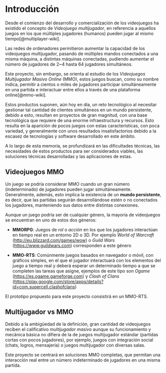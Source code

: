 # Introducción
Desde el comienzo del desarrollo y comercialización de los videojuegos ha existido el concepto de _Videojuego multijugador_, en referencia a aquellos juegos en los que múltiples jugadores (humanos) pueden jugar al mismo tiempo[@multiplayer-wiki].

Las redes de ordenadores permitieron aumentar la capacidad de los videojuegos multijugador, pasando de múltiples mandos conectados a una misma máquina, a distintas máquinas conectadas, pudiendo aumentar el número de jugadores de 2~4 hasta 64 jugadores simultáneos.

Este proyecto, sin embargo, se orienta al estudio de los _Videojuegos Multijugador Masivo Online_ (MMO), estos juegos buscan, como su nombre indica, permitir a cientos o miles de jugadores participar simultáneamente en una partida e interactuar entre ellos a través de una plataforma online[@mmo-wiki].

Estos productos suponen, aún hoy en día, un reto tecnológico al necesitar gestionar tal cantidad de clientes simultáneos en un mundo persistente, debido a esto, resultan en proyectos de gran magnitud, con una base tecnológica que requiere de una enorme infraestructura y recursos. Esto resulta en la aparición de pocos juegos con estas características, con poca variedad, y generalmente con unos resultados insatisfactorios debido a la escasez de tecnologías y software desarrollado en este ámbito.

A lo largo de esta memoria, se profundizará en las dificultades técnicas, las necesidades de estos productos para ser considerados viables, las soluciones técnicas desarrolladas y las aplicaciones de estas.

## Videojuegos MMO
Un juego se podría considerar MMO cuando un gran número (indeterminado) de jugadores pueden jugar simultáneamente. Generalmente, además, esto implica la existencia de un **mundo persistente**, es decir, que las partidas seguirán desarrollándose estén o no conectados los jugadores, manteniendo sus datos entre distintas conexiones.

Aunque un juego podría ser de cualquier género, la mayoría de videojuegos se encuentran en uno de estos dos géneros:

* **MMORPG**: Juegos de _rol_ o _acción_ en los que los jugadores interactúan en tiempo real en un entorno 2D o 3D. Por ejemplo _World of Warcraft_ (<http://eu.blizzard.com/games/wow>) o _Guild Wars_ (<https://www.guildwars.com>) corresponden a este género

* **MMO-RTS**: Comúnmente juegos basados en navegador o móvil, con gráficos simples, en el que el jugador interactuará con los elementos del juego a tiempo real y deberá esperar un determinado tiempo a que se completen las tareas que asigne, ejemplos de este tipo son _Ogame_ (<https://es.ogame.gameforge.com>) y _Clash of Clans_ (<https://play.google.com/store/apps/details?id=com.supercell.clashofclans>)

El prototipo propuesto para este proyecto consistirá en un MMO-RTS.

## Multijugador vs MMO
Debido a la ambigüedad de la definición, gran cantidad de videojuegos reciben el calificativo _multijugador masivo_ aunque su funcionamiento y mecánica básica no difiera de la de juegos multijugador estándar (partidas cortas con pocos jugadores), por ejemplo, juegos con integración social (chats, logros, mensajería) o juegos multijugador con diversas salas.

Este proyecto se centrará en soluciones MMO completas, que permitan una interacción real entre un número indeterminado de jugadores en una misma partida.
